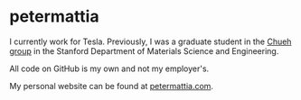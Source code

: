 # petermattia

I currently work for Tesla. Previously, I was a graduate student in the [Chueh group](https://chuehlab.stanford.edu) in the Stanford Department of Materials Science and Engineering.

All code on GitHub is my own and not my employer's.

My personal website can be found at [petermattia.com](http://petermattia.com).
